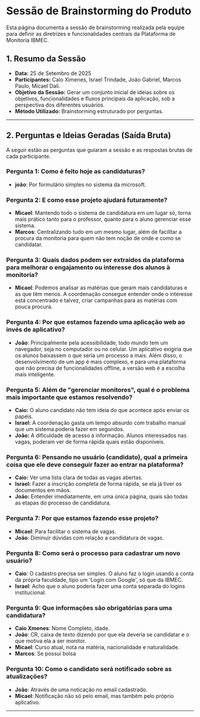 # Sessão de Brainstorming do Produto

Esta página documenta a sessão de brainstorming realizada pela equipe para definir as diretrizes e funcionalidades centrais da Plataforma de Monitoria IBMEC.

## 1. Resumo da Sessão

-   **Data:** 25 de Setembro de 2025
-   **Participantes:** Caio Ximenes, Israel Trindade, João Gabriel, Marcos Paulo, Micael Dali.
-   **Objetivo da Sessão:** Gerar um conjunto inicial de ideias sobre os objetivos, funcionalidades e fluxos principais da aplicação, sob a perspectiva dos diferentes usuários.
-   **Método Utilizado:** Brainstorming estruturado por perguntas.

---

## 2. Perguntas e Ideias Geradas (Saída Bruta)

A seguir estão as perguntas que guiaram a sessão e as respostas brutas de cada participante.

### **Pergunta 1:** Como é feito hoje as candidaturas?
- **joão**: Por formulário simples no sistema da microsoft.

### **Pergunta 2:** E como esse projeto ajudará futuramente?
- **Micael**: Mantendo todo o sistema de candidatura em um lugar só, torna mais prático tanto para o professor, quanto para o aluno gerenciar esse sistema.
- **Marcos**: Centralizando tudo em um mesmo lugar, além de facilitar a procura da monitoria para quem não tem noção de onde e como se candidatar.

### **Pergunta 3:** Quais dados podem ser extraidos da plataforma para melhorar o engajamento ou interesse dos alunos à monitoria? 
- **Micael**: Podemos analisar as matérias que geram mais candidaturas e as que têm menos. A coordenação consegue entender onde o interesse está concentrado e talvez, criar campanhas para as matérias com pouca procura.

### **Pergunta 4:** Por que estamos fazendo uma aplicação web ao invés de aplicativo?
- **João**: Principalmente pela acessibilidade, todo mundo tem um navegador, seja no computador ou no celular. Um aplicativo exigiria que os alunos baixassem o que seria um processo a mais. Além disso, o desenvolvimento de um app é mais complexo, e para uma plataforma que não precisa de funcionalidades offline, a versão web é a escolha mais inteligente.

### **Pergunta 5:** Além de "gerenciar monitores", qual é o problema mais importante que estamos resolvendo?

-   **Caio:** O aluno candidato não tem ideia do que acontece após enviar os papéis.
-   **Israel:** A coordenação gasta um tempo absurdo com trabalho manual que um sistema poderia fazer em segundos.
-   **João:** A dificuldade de acesso à informação. Alunos interessados nas vagas, poderam ver de forma rápida quais estão disponíveis.

### **Pergunta 6:** Pensando no usuário (candidato), qual a primeira coisa que ele deve conseguir fazer ao entrar na plataforma?

-   **Caio:** Ver uma lista clara de todas as vagas abertas.
-   **Israel:** Fazer a inscrição completa de forma rápida, se ela já tiver os documentos em mãos.
-   **João:** Entender imediatamente, em uma única página, quais são todas as etapas do processo de candidatura.

### **Pergunta 7:** Por que estamos fazendo esse projeto?
- **Micael**: Para facilitar o sistema de vagas.
- **João**: Diminuir dúvidas com relação a candidatura de vagas.

### **Pergunta 8:** Como será o processo para cadastrar um novo usuário?
- **Caio**: O cadastro precisa ser simples. O aluno faz o login usando a conta da própria faculdade, tipo um 'Login com Google', só que da IBMEC.
- **Israel**: Acho que o aluno poderia fazer uma conta separada do logins institucional. 

### **Pergunta 9:** Que informações são obrigatórias para uma candidatura?
- **Caio Xmenes**: Nome Completo, idade.
- **João**: CR, caixa de texto dizendo por que ela deveria se candidatar e o que motiva ela a ser monitor.
- **Micael**: Curso atual, nota na matéria, nacionalidade e naturalidade.
- **Marcos**: Se possui bolsa 

### **Pergunta 10:** Como o candidato será notificado sobre as atualizações?
- **João**: Através de uma noticação no email cadastrado.
- **Micael**: Notificação não só pelo email, mas também pelo próprio aplicativo.


---